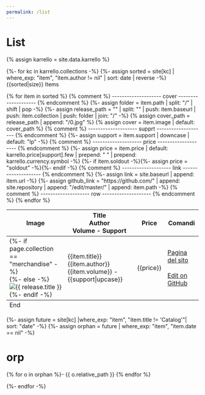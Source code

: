 ```yaml
---
permalink: /list
---
```


# List
{% assign karrello = site.data.karrello %}

{%- for kc in karrello.collections -%}
  {%- assign sorted = site[kc] | where_exp: "item", "item.author != nil" | sort: date | reverse -%}
{{sorted|size}} Items
<table id="list">
  <thead>
    <tr>
      <th>Image</th>
      <th>Title<br>Author<br>Volume - Support</th>
      <th>Price</th>
      <th>Comandi</th>
    </tr>
  </thead>
  <tbody>
{% for item in sorted %}
{% comment %} -------------------- cover -------------------- {% endcomment %}
{%- assign folder = item.path | split: "/" | shift | pop -%}
{%- assign release_path = "" | split: "" | push: item.baseurl | push: item.collection | push: folder | join: "/" -%}
{% assign cover_path = release_path | append: "/0.jpg" %}
{% assign cover = item.image | default: cover_path %}
{% comment %} -------------------- supprt -------------------- {% endcomment %}
{%- assign support = item.support | downcase | default: "lp" -%}
{% comment %} -------------------- price -------------------- {% endcomment %}
{%- assign price = item.price | default: karrello.price[support].few | prepend: " " | prepend: karrello.currency.symbol -%}
{%- if item.soldout -%}{%- assign price = "soldout" -%}{%- endif -%}
{% comment %} -------------------- link -------------------- {% endcomment %}
{%- assign link = site.baseurl | append: item.url -%}
{%- assign github_link = "https://github.com/" | append: site.repository | append: "/edit/master/" | append: item.path -%}
{% comment %} -------------------- row -------------------- {% endcomment %}
    <tr>
      <td>{%- if page.collection == "merchandise" -%}<div class="merch-item" style="background-image:url({{ cover }})"></div>{%- else -%}<img src="{{ cover }}" alt="{{ release.title }}">{%- endif -%}
      </td>
      <td>{{item.title}}<br>
        <span class=arancio>{{item.author}}</span>
        <span class="giallo">{{item.volume}} - {{support|upcase}}</span></td>
      <td>{{price}}</td>
      <td>
        <a href="{{link}}">Pagina del sito</a><br><br>
        <a href="{{github_link}}">Edit on GitHub</a>
      </td>
    </tr>
{% endfor %}
  </tbody>
  <tfoot>
    <tr>
      <td colspan="4">End</td>
    </tr>
  </tfoot>
</table>
{%- assign future = site[kc] |where_exp: "item", "item.title != 'Catalog'"| sort: "date" -%}
{%- assign orphan = future | where_exp: "item", "item.date == nil" -%}

# orp
{% for o in orphan %}- {{ o.relative_path }}
{% endfor %}

{%- endfor -%}